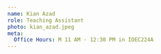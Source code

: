 ```yaml
---
name: Kian Azad
role: Teaching Assistant
photo: kian_azad.jpeg
meta:
  Office Hours: M 11 AM - 12:30 PM in IOEC224A
---
```

